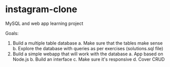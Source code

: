 # instagram-clone
MySQL and web app learning project

Goals: 
1. Build a multiple table database
    a. Make sure that the tables make sense
    b. Explore the database with queries as per exercises (solutions.sql file)
2. Build a simple webapp that will work with the database
    a. App based on Node.js
    b. Build an interface
    c. Make sure it's responsive
    d. Cover CRUD